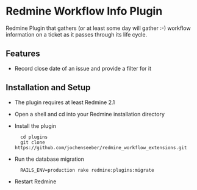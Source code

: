 Redmine Workflow Info Plugin
============================

Redmine Plugin that gathers (or at least some day will gather :-) workflow information on a ticket as it passes through
its life cycle.

Features
--------

* Record close date of an issue and provide a filter for it

Installation and Setup
----------------------

* The plugin requires at least Redmine 2.1

* Open a shell and cd into your Redmine installation directory

* Install the plugin

        cd plugins
        git clone https://github.com/jochenseeber/redmine_workflow_extensions.git
    
* Run the database migration

        RAILS_ENV=production rake redmine:plugins:migrate
    
* Restart Redmine
